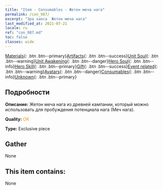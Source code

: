 ```yaml
---
title: "Item - Consumables - Жетон меча нага"
permalink: /con_987/
excerpt: "Эра хаоса  Жетон меча нага"
last_modified_at: 2021-07-21
locale: ru
ref: "con_987.md"
toc: false
classes: wide
---
```

 [Materials](/ItemsRU/){: .btn .btn--primary}[Artifacts](/ItemsRU/Artifacts/){: .btn .btn--success}[Unit Soul](/ItemsRU/UnitSoul/){: .btn .btn--warning}[Unit Awakening](/ItemsRU/UnitAwakening/){: .btn .btn--danger}[Hero Soul](/ItemsRU/HeroSoul/){: .btn .btn--info}[Hero Skill](/ItemsRU/HeroSkill/){: .btn .btn--primary}[Gift](/ItemsRU/Gift/){: .btn .btn--success}[Event related](/ItemsRU/Events/){: .btn .btn--warning}[Avatars](/ItemsRU/Avatars/){: .btn .btn--danger}[Consumables](/ItemsRU/Consumables/){: .btn .btn--info}[Unknown](/ItemsRU/Unknown/){: .btn .btn--primary}

## Подробности
 **Описание:** Жетон меча нага из древней кампании, который можно использовать для пробуждения потенциала нага (Меч нага).

 **Quality:** <span style="color: #FF8C00">OK</span>

 **Type:** Exclusive piece

## Gather

  None

## This item contains:

  None

